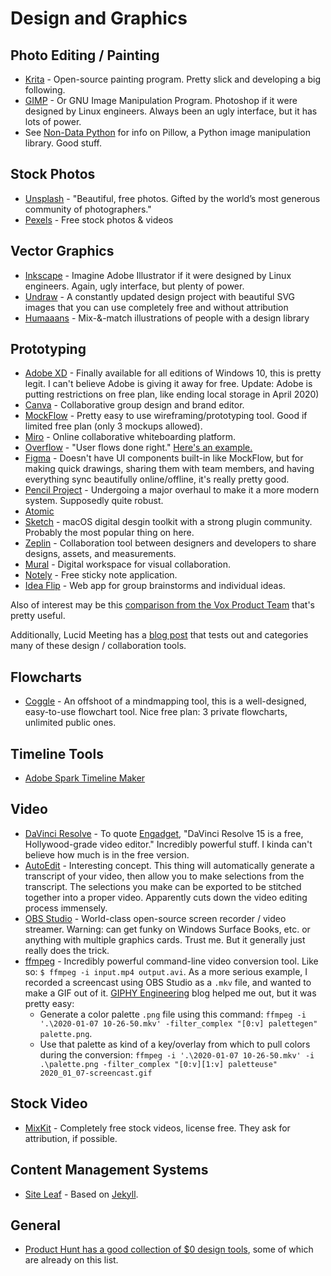 # Design and Graphics

## Photo Editing / Painting

- [Krita](https://krita.org/en/) - Open-source painting program. Pretty slick and developing a big following.
- [GIMP](https://www.gimp.org/) - Or GNU Image Manipulation Program. Photoshop if it were designed by Linux engineers. Always been an ugly interface, but it has lots of power.
- See [Non-Data Python](non-data-python.md) for info on Pillow, a Python image manipulation library. Good stuff.

## Stock Photos

- [Unsplash](https://unsplash.com/) - "Beautiful, free photos. Gifted by the world’s most generous community of photographers."
- [Pexels](https://www.pexels.com/) - Free stock photos & videos

## Vector Graphics

- [Inkscape](https://inkscape.org/en/) - Imagine Adobe Illustrator if it were designed by Linux engineers. Again, ugly interface, but plenty of power.
- [Undraw](https://undraw.co/) - A constantly updated design project with beautiful SVG images that you can use completely free and without attribution
- [Humaaans](https://www.humaaans.com/) - Mix-&-match illustrations of people with a design library

## Prototyping

- [Adobe XD](https://www.adobe.com/products/xd.html) - Finally available for all editions of Windows 10, this is pretty legit. I can't believe Adobe is giving it away for free. Update: Adobe is putting restrictions on free plan, like ending local storage in April 2020)
- [Canva](https://www.canva.com) - Collaborative group design and brand editor.
- [MockFlow](https://mockflow.com) - Pretty easy to use wireframing/prototyping tool. Good if limited free plan (only 3 mockups allowed).
- [Miro](https://miro.com/) - Online collaborative whiteboarding platform.
- [Overflow](https://overflow.io) - "User flows done right." [Here's an example.](https://overflow.io/s/9ST7SX/)
- [Figma](https://www.figma.com) - Doesn't have UI components built-in like MockFlow, but for making quick drawings, sharing them with team members, and having everything sync beautifully online/offline, it's really pretty good.
- [Pencil Project](https://pencil.evolus.vn/) - Undergoing a major overhaul to make it a more modern system. Supposedly quite robust.
- [Atomic](https://atomic.io)
- [Sketch](https://www.sketch.com/) - macOS digital desgin toolkit with a strong plugin community. Probably the most popular thing on here.
- [Zeplin](https://zeplin.io/) - Collaboration tool between designers and developers to share designs, assets, and measurements.
- [Mural](https://mural.co/) - Digital workspace for visual collaboration.
- [Notely](https://note.ly/) - Free sticky note application.
- [Idea Flip](https://ideaflip.com/) - Web app for group brainstorms and individual ideas.

Also of interest may be this [comparison from the Vox Product Team](https://product.voxmedia.com/2017/11/1/16562200/a-highly-subjective-guide-to-design-prototyping-tools) that's pretty useful.

Additionally, Lucid Meeting has a [blog post](https://blog.lucidmeetings.com/blog/25-tools-for-online-brainstorming-and-decision-making-in-meetings) that tests out and categories many of these design / collaboration tools.

## Flowcharts

- [Coggle](https://coggle.it/flowcharts) - An offshoot of a mindmapping tool, this is a well-designed, easy-to-use flowchart tool. Nice free plan: 3 private flowcharts, unlimited public ones.

## Timeline Tools

- [Adobe Spark Timeline Maker](https://spark.adobe.com/make/timeline-maker/)

## Video

- [DaVinci Resolve](https://www.blackmagicdesign.com/products/davinciresolve/) - To quote [Engadget](https://www.engadget.com/2018/08/22/davinci-resolve-15-free-hollywood-video-editor-review/), "DaVinci Resolve 15 is a free, Hollywood-grade video editor." Incredibly powerful stuff. I kinda can't believe how much is in the free version.
- [AutoEdit](http://www.autoedit.io/) - Interesting concept. This thing will automatically generate a transcript of your video, then allow you to make selections from the transcript. The selections you make can be exported to be stitched together into a proper video. Apparently cuts down the video editing process immensely.
- [OBS Studio](https://obsproject.com/) - World-class open-source screen recorder / video streamer. Warning: can get funky on Windows Surface Books, etc. or anything with multiple graphics cards. Trust me. But it generally just really does the trick.
- [ffmpeg](https://www.ffmpeg.org/) - Incredibly powerful command-line video conversion tool. Like so: `$ ffmpeg -i input.mp4 output.avi`. As a more serious example, I recorded a screencast using OBS Studio as a `.mkv` file, and wanted to make a GIF out of it. [GIPHY Engineering](https://engineering.giphy.com/how-to-make-gifs-with-ffmpeg/) blog helped me out, but it was pretty easy:
  - Generate a color palette `.png` file using this command: `ffmpeg -i '.\2020-01-07 10-26-50.mkv' -filter_complex "[0:v] palettegen" palette.png`.
  - Use that palette as kind of a key/overlay from which to pull colors during the conversion:
  `ffmpeg -i '.\2020-01-07 10-26-50.mkv' -i .\palette.png -filter_complex "[0:v][1:v] paletteuse" 2020_01_07-screencast.gif`

## Stock Video

- [MixKit](https://mixkit.co) - Completely free stock videos, license free. They ask for attribution, if possible.

## Content Management Systems

- [Site Leaf](https://www.siteleaf.com/) - Based on [Jekyll](http://jekyllrb.com/).

## General

- [Product Hunt has a good collection of $0 design tools](https://www.producthunt.com/e/0-design-tools), some of which are already on this list.
